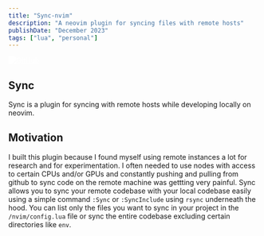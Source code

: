 ```yaml
---
title: "Sync-nvim"
description: "A neovim plugin for syncing files with remote hosts"
publishDate: "December 2023"
tags: ["lua", "personal"]
---
```


<a href="https://github.com/wbjin/sync-nvim">
  <img
    src="/github-mark-white.svg"
    alt="GitHub"
    class="w-20 h-20"
    style="filter: brightness(0) invert(1);"
  />
</a>


## Sync
Sync is a plugin for syncing with remote hosts while developing locally on neovim.

## Motivation
I built this plugin because I found myself using remote instances a lot for research and for
experimentation. I often needed to use nodes with access to certain CPUs and/or GPUs and constantly
pushing and pulling from github to sync code on the remote machine was gettting very painful. Sync
allows you to sync your remote codebase with your local codebase easily using a simple command `:Sync`
or `:SyncInclude` using `rsync` underneath the hood. You can list only the files you want to sync in
your project in the `/nvim/config.lua` file or sync the entire codebase excluding certain
directories like `env`.

